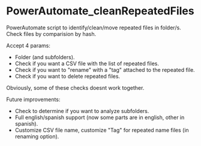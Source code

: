 # PowerAutomate_cleanRepeatedFiles
PowerAutomate script to identify/clean/move repeated files in folder/s. Check files by comparision by hash.


Accept 4 params:
- Folder (and subfolders).
- Check if you want a CSV file with the list of repeated files.
- Check if you want to "rename" with a "tag" attached to the repeated file.
- Check if you want to delete repeated files.

Obviously, some of these checks doesnt work together.

Future improvements:
  - Check to determine if you want to analyze subfolders.
  - Full english/spanish support (now some parts are in english, other in spanish).
  -  Customize CSV file name, customize "Tag" for repeated name files (in renaming option).
  
  
